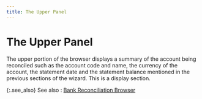 ```yaml
---
title: The Upper Panel
---
```


# The Upper Panel


The upper portion of the browser displays a summary of the account being reconciled such as the account code and name, the currency of the account, the statement date and the statement balance mentioned in the previous sections of the wizard. This is a display section.


{:.see_also}
See also
: [Bank Reconciliation Browser]({{site.acc_baseurl}}/bank-reconciliation/reconciling-an-account/bank_reconciliation_browser.html)
